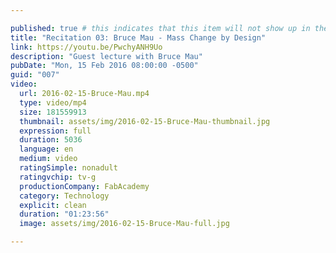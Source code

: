 ```yaml
---

published: true # this indicates that this item will not show up in the podcast feed
title: "Recitation 03: Bruce Mau - Mass Change by Design"
link: https://youtu.be/PwchyANH9Uo
description: "Guest lecture with Bruce Mau"
pubDate: "Mon, 15 Feb 2016 08:00:00 -0500"
guid: "007"
video:
  url: 2016-02-15-Bruce-Mau.mp4
  type: video/mp4
  size: 181559913
  thumbnail: assets/img/2016-02-15-Bruce-Mau-thumbnail.jpg
  expression: full
  duration: 5036
  language: en
  medium: video
  ratingSimple: nonadult
  ratingvchip: tv-g
  productionCompany: FabAcademy
  category: Technology
  explicit: clean
  duration: "01:23:56"
  image: assets/img/2016-02-15-Bruce-Mau-full.jpg

---
```

